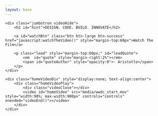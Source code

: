 ```yaml
---
layout: base
---
```


<link rel="stylesheet" href="/css/home.css" type="text/css">
<script src="/js/home.js"></script>


<div class="container">

    <div class="jumbotron videoHide">
        <h2 id="hint">DESIGN. CODE. BUILD. INNOVATE</h2>

        <a id="watchBtn" class="btn btn-large btn-success" href="javascript:watchTheVideo()" style="margin-top:60px">Watch The Film</a>

        <p class="lead" style="margin-top:60px;" id="leadQuote">
            <em  id="quote" style="margin-right:2%"></em>
            <span id="quoteAuthor" style="opacity:0">- Aristotle</span>
        </p>
    </div>

    <div class="homeVideoDiv" style="display:none; text-align:center">
        <div class="homeVideoPlay">
            <div class="videoClose"></div>
            <video id="homeVideo" src="media/wwdc_start.mov" style="width:90%; max-width:900px" controls="controls" onended="videoEnd()"></video>
        </div>
    </div>
</div>
    
<!--  java script code -->

<script>

function watchTheVideo(){

    $(".videoHide").fadeOut("medium",function(){
        $(".homeVideoDiv").fadeIn("medium",function(){
            var video=document.getElementById("homeVideo");
            video.load();
            video.play();
        });
        
    });
}

function videoEnd(){
    var video=document.getElementById("homeVideo");
    video.pause();
    $(".homeVideoDiv").fadeOut("medium",function(){
        $(".videoHide").fadeIn("medium");
    });
}

$(".homeDiv").ready(function(){
    $(".videoClose").click(function(){
        videoEnd();
    });
});

</script>
